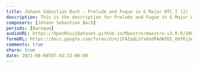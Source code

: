 ```yaml
---
title: Johann Sebastian Bach - Prelude and Fugue in G Major WTC I (2)
description: This is the description for Prelude and Fugue in G Major WTC I by Johann Sebastian Bach
composers: [Johann Sebastian Bach]
periods: [Baroque]
audioURL: https://OpenMusicDataset.github.io/Maestro/maestro-v3.0.0/2008/MIDI-Unprocessed_12_R1_2008_01-04_ORIG_MID--AUDIO_12_R1_2008_wav--2.midi
formURL: https://docs.google.com/forms/d/e/1FAIpQLSfxkGdPAdWfDI_6OfKj3AvfkXB72hKuqgjTjr5ZYz7QhM4q-g/viewform
comments: true
share: true
date: 2021-08-08T07:43:13-06:00
---
```

